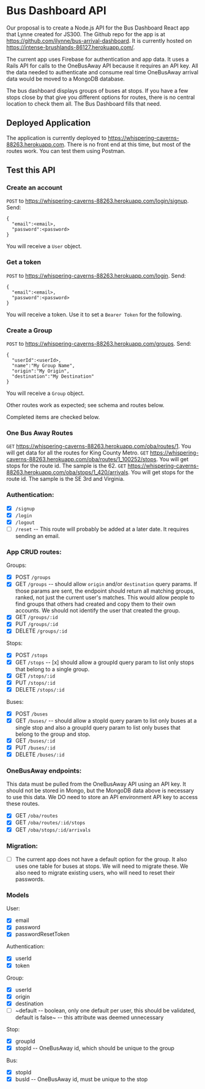 # Bus Dashboard API

Our proposal is to create a Node.js API for the Bus Dashboard React app that Lynne created for JS300. The Github repo for the app is at https://github.com/ilynne/bus-arrival-dashboard. It is currently hosted on https://intense-brushlands-86127.herokuapp.com/.

The current app uses Firebase for authentication and app data. It uses a Rails API for calls to the OneBusAway API because it requires an API key. All the data needed to authenticate and consume real time OneBusAway arrival data would be moved to a MongoDB database.

The bus dashboard displays groups of buses at stops. If you have a few stops close by that give you different options for routes, there is no central location to check them all. The Bus Dashboard fills that need.

## Deployed Application

The application is currently deployed to https://whispering-caverns-88263.herokuapp.com. There is no front end at this time, but most of the routes work. You can test them using Postman.

## Test this API

### Create an account

`POST` to https://whispering-caverns-88263.herokuapp.com/login/signup. Send:
```
{
  "email":<email>,
  "password":<password>
}
```

You will receive a `User` object.

### Get a token

`POST` to https://whispering-caverns-88263.herokuapp.com/login. Send:
```
{
  "email":<email>,
  "password":<password>
}
```

You will receive a token. Use it to set a `Bearer Token` for the following.

### Create a Group

`POST` to https://whispering-caverns-88263.herokuapp.com/groups. Send:
```
{
  "userId":<userId>,
  "name":"My Group Name",
  "origin":"My Origin",
  "destination":"My Destination"
}
```

You will receive a `Group` object.

Other routes work as expected; see schema and routes below.

Completed items are checked below.

### One Bus Away Routes

`GET` https://whispering-caverns-88263.herokuapp.com/oba/routes/1. You will get data for all the routes for King County Metro.
`GET` https://whispering-caverns-88263.herokuapp.com/oba/routes/1_100252/stops. You will get stops for the route id. The sample is the 62.
`GET` https://whispering-caverns-88263.herokuapp.com/oba/stops/1_420/arrivals. You will get stops for the route id. The sample is the SE 3rd and Virginia.

### Authentication:

- [x] `/signup`
- [x] `/login`
- [x] `/logout`
- [ ] `/reset` -- This route will probably be added at a later date. It requires sending an email.

### App CRUD routes:

Groups:

- [x] POST `/groups`
- [x] GET `/groups` -- should allow `origin` and/or `destination` query params. If those params are sent, the endpoint should return all matching groups, ranked, not just the current user's matches. This would allow people to find groups that others had created and copy them to their own accounts. We should not identify the user that created the group.
- [x] GET `/groups/:id`
- [x] PUT `/groups/:id`
- [x] DELETE `/groups/:id`

Stops:

- [x] POST `/stops`
- [x] GET `/stops` -- [x] should allow a groupId query param to list only stops that belong to a single group.
- [x] GET `/stops/:id`
- [x] PUT `/stops/:id`
- [x] DELETE `/stops/:id`

Buses:

- [x] POST `/buses`
- [x] GET `/buses/` -- should allow a stopId query param to list only buses at a single stop and also a groupId query param to list only buses that belong to the group and stop.
- [x] GET `/buses/:id`
- [x] PUT `/buses/:id`
- [x] DELETE `/buses/:id`

### OneBusAway endpoints:

This data must be pulled from the OneBusAway API using an API key. It should not be stored in Mongo, but the MongoDB data above is necessary to use this data. We DO need to store an API environment API key to access these routes.

- [x] GET `/oba/routes`
- [x] GET `/oba/routes/:id/stops`
- [x] GET `/oba/stops/:id/arrivals`

### Migration:

- [ ] The current app does not have a default option for the group. It also uses one table for buses at stops. We will need to migrate these. We also need to migrate existing users, who will need to reset their passwords.

### Models

User:

- [x] email
- [x] password
- [x] passwordResetToken

Authentication:

- [x] userId
- [x] token

Group:

- [x] userId
- [x] origin
- [x] destination
- [ ] ~default -- boolean, only one default per user, this should be validated, default is false~ -- this attribute was deemed unnecessary

Stop:

- [x] groupId
- [x] stopId -- OneBusAway id, which should be unique to the group

Bus:

- [x] stopId
- [x] busId -- OneBusAway id, must be unique to the stop

